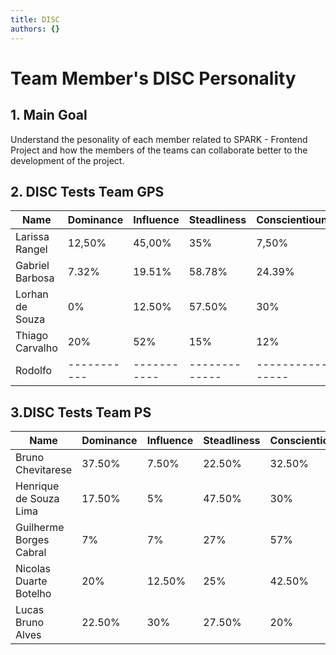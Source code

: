 ```yaml
---
title: DISC
authors: {}
---
```


# Team Member's DISC Personality

## 1. Main Goal

Understand the pesonality of each member related to SPARK - Frontend Project and how the members of the teams can collaborate better to the development of the project.

## 2. DISC Tests Team GPS

| Name             | Dominance | Influence | Steadliness | Conscientiouness |
|------------------|-----------|-----------|-------------|------------------|
| Larissa Rangel   |12,50%|45,00%|35%|7,50%|
| Gabriel Barbosa  | 7.32% | 19.51% | 58.78% | 24.39% |
| Lorhan de Souza  | 0% | 12.50% | 57.50% | 30% |
| Thiago Carvalho  | 20% | 52% | 15% | 12% |
| Rodolfo          |-----------|-----------|-------------|------------------|

## 3.DISC Tests Team PS

| Name             | Dominance | Influence | Steadliness | Conscientiouness |
|------------------|-----------|-----------|-------------|------------------|
| Bruno Chevitarese | 37.50% | 7.50% | 22.50% | 32.50% |
| Henrique de Souza Lima   | 17.50% | 5% | 47.50% | 30% |
| Guilherme Borges Cabral   | 7% | 7% | 27% | 57% |
| Nicolas Duarte Botelho  | 20% | 12.50% | 25% | 42.50% |
| Lucas Bruno Alves   | 22.50% | 30% | 27.50% | 20% |
